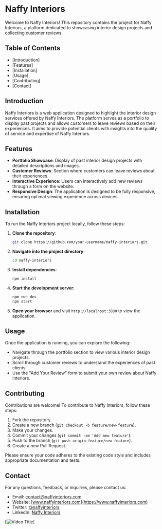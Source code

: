

# Naffy Interiors

Welcome to Naffy Interiors! This repository contains the project for Naffy Interiors, a platform dedicated to showcasing interior design projects and collecting customer reviews.

## Table of Contents

- [Introduction]
- [Features]
- [Installation]
- [Usage]
- [Contributing]
- [Contact]

## Introduction

Naffy Interiors is a web application designed to highlight the interior design services offered by Naffy Interiors. The platform serves as a portfolio to display past projects and allows customers to leave reviews based on their experiences. It aims to provide potential clients with insights into the quality of service and expertise of Naffy Interiors.

## Features

- **Portfolio Showcase**: Display of past interior design projects with detailed descriptions and images.
- **Customer Reviews**: Section where customers can leave reviews about their experiences.
- **Interactive Experience**: Users can interactively add new reviews through a form on the website.
- **Responsive Design**: The application is designed to be fully responsive, ensuring optimal viewing experience across devices.

## Installation

To run the Naffy Interiors project locally, follow these steps:

1. **Clone the repository**:
   ```bash
   git clone https://github.com/your-username/naffy-interiors.git
   ```

2. **Navigate into the project directory**:
   ```bash
   cd naffy-interiors
   ```

3. **Install dependencies**:
   ```bash
   npm install
   ```

4. **Start the development server**:
   ```bash
   npm run dev
   npm start
   ```

5. **Open your browser** and visit `http://localhost:3000` to view the application.

## Usage

Once the application is running, you can explore the following:

- Navigate through the portfolio section to view various interior design projects.
- Scroll through customer reviews to understand the experiences of past clients.
- Use the "Add Your Review" form to submit your own review about Naffy Interiors.

## Contributing

Contributions are welcome! To contribute to Naffy Interiors, follow these steps:

1. Fork the repository.
2. Create a new branch (`git checkout -b feature/new-feature`).
3. Make your changes.
4. Commit your changes (`git commit -am 'Add new feature'`).
5. Push to the branch (`git push origin feature/new-feature`).
6. Create a new Pull Request.

Please ensure your code adheres to the existing code style and includes appropriate documentation and tests.

## Contact

For any questions, feedback, or inquiries, please contact us:

- Email: contact@naffyinteriors.com
- Website: [www.naffyinteriors.com](https://www.naffyinteriors.com)
- Twitter: [@naffyinteriors](https://twitter.com/naffyinteriors)
- LinkedIn: [Naffy Interiors](https://www.linkedin.com/company/naffyinteriors)


[![Video Title](https://dfw25j7e2vqby.cloudfront.net/shantelenos99/Flonnect_2024-06-18_429474a9-501e-4357-84cf-096a5adf4ca2)]

